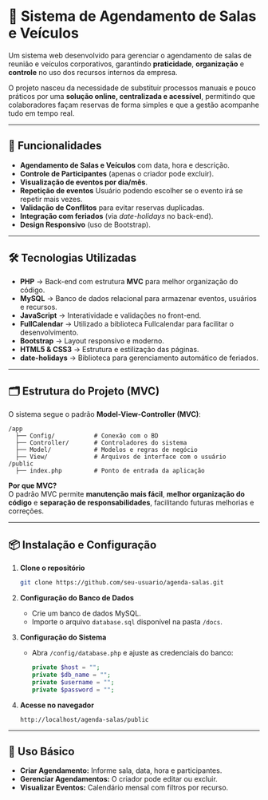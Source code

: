 
# 📅 Sistema de Agendamento de Salas e Veículos

Um sistema web desenvolvido para gerenciar o agendamento de salas de reunião e veículos corporativos, garantindo **praticidade**, **organização** e **controle** no uso dos recursos internos da empresa.  

O projeto nasceu da necessidade de substituir processos manuais e pouco práticos por uma **solução online, centralizada e acessível**, permitindo que colaboradores façam reservas de forma simples e que a gestão acompanhe tudo em tempo real.

---

## 🚀 Funcionalidades

- **Agendamento de Salas e Veículos** com data, hora e descrição.
- **Controle de Participantes** (apenas o criador pode excluir).
- **Visualização de eventos por dia/mês**.
- **Repetição de eventos** Usuário podendo escolher se o evento irá se repetir mais vezes.
- **Validação de Conflitos** para evitar reservas duplicadas.
- **Integração com feriados** (via *date-holidays* no back-end).
- **Design Responsivo** (uso de Bootstrap).

---

## 🛠 Tecnologias Utilizadas

- **PHP** → Back-end com estrutura **MVC** para melhor organização do código.
- **MySQL** → Banco de dados relacional para armazenar eventos, usuários e recursos.
- **JavaScript** → Interatividade e validações no front-end.
- **FullCalendar** → Utilizado a biblioteca Fullcalendar para facilitar o desenvolvimento.
- **Bootstrap** → Layout responsivo e moderno.
- **HTML5 & CSS3** → Estrutura e estilização das páginas.
- **date-holidays** → Biblioteca para gerenciamento automático de feriados.

---

## 🗂 Estrutura do Projeto (MVC)

O sistema segue o padrão **Model-View-Controller (MVC)**:

```
/app
  ├── Config/           # Conexão com o BD
  ├── Controller/       # Controladores do sistema
  ├── Model/            # Modelos e regras de negócio
  ├── View/             # Arquivos de interface com o usuário
/public
  ├── index.php         # Ponto de entrada da aplicação

```

**Por que MVC?**  
O padrão MVC permite **manutenção mais fácil**, **melhor organização do código** e **separação de responsabilidades**, facilitando futuras melhorias e correções.

---

## 📦 Instalação e Configuração

1. **Clone o repositório**  
   ```bash
   git clone https://github.com/seu-usuario/agenda-salas.git
   ```

2. **Configuração do Banco de Dados**  
   - Crie um banco de dados MySQL.
   - Importe o arquivo `database.sql` disponível na pasta `/docs`.

3. **Configuração do Sistema**  
   - Abra `/config/database.php` e ajuste as credenciais do banco:
     ```php
     private $host = "";
     private $db_name = "";
     private $username = "";
     private $password = "";
     ```

4. **Acesse no navegador**  
   ```
   http://localhost/agenda-salas/public
   ```

---

## 📖 Uso Básico

- **Criar Agendamento:** Informe sala, data, hora e participantes.
- **Gerenciar Agendamentos:** O criador pode editar ou excluir.
- **Visualizar Eventos:** Calendário mensal com filtros por recurso.

